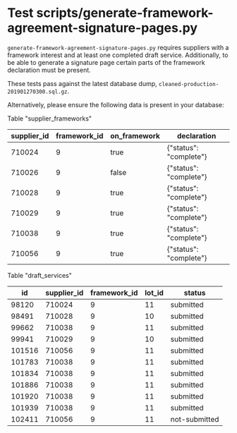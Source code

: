 # Test scripts/generate-framework-agreement-signature-pages.py

`generate-framework-agreement-signature-pages.py` requires suppliers with a
framework interest and at least one completed draft service. Additionally, to
be able to generate a signature page certain parts of the framework declaration
must be present.

These tests pass against the latest database dump, `cleaned-production-201901270300.sql.gz`.

Alternatively, please ensure the following data is present in your database:

Table "supplier_frameworks"

| supplier_id | framework_id | on_framework | declaration            |
|-------------|--------------|--------------|------------------------|
|      710024 | 9            | true         | {"status": "complete"} |
|      710026 | 9            | false        | {"status": "complete"} |
|      710028 | 9            | true         | {"status": "complete"} |
|      710029 | 9            | true         | {"status": "complete"} |
|      710038 | 9            | true         | {"status": "complete"} |
|      710056 | 9            | true         | {"status": "complete"} |

Table "draft_services"

| id     | supplier_id | framework_id | lot_id | status        |
|--------|-------------|--------------|--------|---------------|
|  98120 |      710024 |            9 |     11 | submitted     |
|  98491 |      710028 |            9 |     10 | submitted     |
|  99662 |      710038 |            9 |     11 | submitted     |
|  99941 |      710029 |            9 |     10 | submitted     |
| 101516 |      710056 |            9 |     11 | submitted     |
| 101783 |      710038 |            9 |     11 | submitted     |
| 101834 |      710038 |            9 |     11 | submitted     |
| 101886 |      710038 |            9 |     11 | submitted     |
| 101920 |      710038 |            9 |     11 | submitted     |
| 101939 |      710038 |            9 |     11 | submitted     |
| 102411 |      710056 |            9 |     11 | not-submitted |